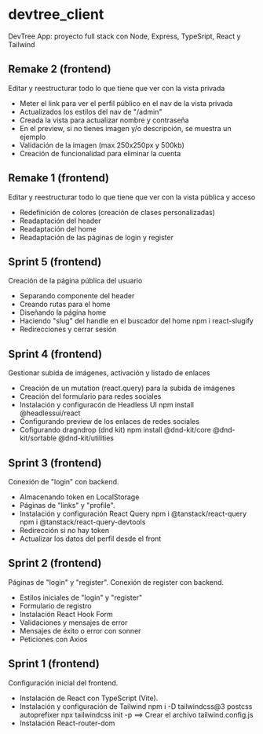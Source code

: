 # devtree_client

DevTree App: proyecto full stack con Node, Express, TypeSript, React y Tailwind

## Remake 2 (frontend)
Editar y reestructurar todo lo que tiene que ver con la vista privada

* Meter el link para ver el perfil público en el nav de la vista privada
* Actualizados los estilos del nav de "/admin"
* Creada la vista para actualizar nombre y contraseña
* En el preview, si no tienes imagen y/o descripción, se muestra un ejemplo
* Validación de la imagen (max 250x250px y 500kb)
* Creación de funcionalidad para eliminar la cuenta

## Remake 1 (frontend)

Editar y reestructurar todo lo que tiene que ver con la vista pública y acceso

* Redefinición de colores (creación de clases personalizadas)
* Readaptación del header
* Readaptación del home
* Readaptación de las páginas de login y register

## Sprint 5 (frontend)

Creación de la página pública del usuario

* Separando componente del header
* Creando rutas para el home
* Diseñando la página home
* Haciendo "slug" del handle en el buscador del home
  npm i react-slugify
* Redirecciones y cerrar sesión

## Sprint 4 (frontend)

Gestionar subida de imágenes, activación y listado de enlaces

* Creación de un mutation (react.query) para la subida de imágenes
* Creación del formulario para redes sociales
* Instalación y configuracón de Headless UI
  npm install @headlessui/react
* Configurando preview de los enlaces de redes sociales
* Cofigurando dragndrop (dnd kit)
  npm install @dnd-kit/core @dnd-kit/sortable @dnd-kit/utilities


## Sprint 3 (frontend)
Conexión de "login" con backend.

* Almacenando token en LocalStorage
* Páginas de "links" y "profile".
* Instalación y configuración React Query 
  npm i @tanstack/react-query
  npm i @tanstack/react-query-devtools
* Redirección si no hay token
* Actualizar los datos del perfil desde el front


## Sprint 2 (frontend)

Páginas de "login" y "register". Conexión de register con backend.

* Estilos iniciales de "login" y "register"
* Formulario de registro
* Instalación React Hook Form
* Validaciones y mensajes de error
* Mensajes de éxito o error con sonner
* Peticiones con Axios


## Sprint 1 (frontend)

Configuración inicial del frontend.

* Instalación de React con TypeScript (Vite).
* Instalación y configuración de Tailwind
  npm i -D tailwindcss@3 postcss autoprefixer
  npx tailwindcss init -p ==> Crear el archivo tailwind.config.js
* Instalación React-router-dom
  